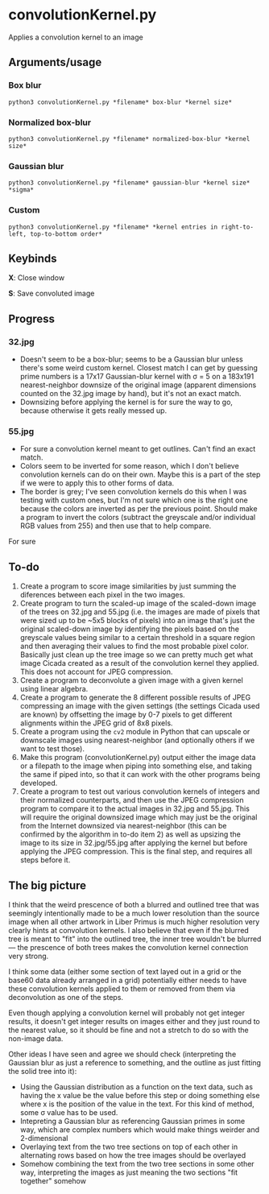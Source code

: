 # convolutionKernel.py

Applies a convolution kernel to an image

## Arguments/usage

### Box blur

`python3 convolutionKernel.py *filename* box-blur *kernel size*`

### Normalized box-blur

`python3 convolutionKernel.py *filename* normalized-box-blur *kernel size*`

### Gaussian blur

`python3 convolutionKernel.py *filename* gaussian-blur *kernel size* *sigma*`

### Custom

`python3 convolutionKernel.py *filename* *kernel entries in right-to-left, top-to-bottom order*`

## Keybinds

**X**: Close window

**S**: Save convoluted image

## Progress

### 32.jpg

* Doesn't seem to be a box-blur; seems to be a Gaussian blur unless there's some weird custom kernel. Closest match I can get by guessing prime numbers is a 17x17 Gaussian-blur kernel with σ = 5 on a 183x191 nearest-neighbor downsize of the original image (apparent dimensions counted on the 32.jpg image by hand), but it's not an exact match.
* Downsizing before applying the kernel is for sure the way to go, because otherwise it gets really messed up.

### 55.jpg

* For sure a convolution kernel meant to get outlines. Can't find an exact match.
* Colors seem to be inverted for some reason, which I don't believe convolution kernels can do on their own. Maybe this is a part of the step if we were to apply this to other forms of data.
* The border is grey; I've seen convolution kernels do this when I was testing with custom ones, but I'm not sure which one is the right one because the colors are inverted as per the previous point. Should make a program to invert the colors (subtract the greyscale and/or individual RGB values from 255) and then use that to help compare.

For sure

## To-do

1. Create a program to score image similarities by just summing the diferences between each pixel in the two images.
2. Create program to turn the scaled-up image of the scaled-down image of the trees on 32.jpg and 55.jpg (i.e. the images are made of pixels that were sized up to be ~5x5 blocks of pixels) into an image that's just the original scaled-down image by identifying the pixels based on the greyscale values being similar to a certain threshold in a square region and then averaging their values to find the most probable pixel color. Basically just clean up the tree image so we can pretty much get what image Cicada created as a result of the convolution kernel they applied. This does not account for JPEG compression.
3. Create a program to deconvolute a given image with a given kernel using linear algebra.
4. Create a program to generate the 8 different possible results of JPEG compressing an image with the given settings (the settings Cicada used are known) by offsetting the image by 0-7 pixels to get different alignments within the JPEG grid of 8x8 pixels.
5. Create a program using the `cv2` module in Python that can upscale or downscale images using nearest-neighbor (and optionally others if we want to test those).
6. Make this program (convolutionKernel.py) output either the image data or a filepath to the image when piping into something else, and taking the same if piped into, so that it can work with the other programs being developed.
7. Create a program to test out various convolution kernels of integers and their normalized counterparts, and then use the JPEG compression program to compare it to the actual images in 32.jpg and 55.jpg. This will require the original downsized image which may just be the original from the Internet downsized via nearest-neighbor (this can be confirmed by the algorithm in to-do item 2) as well as upsizing the image to its size in 32.jpg/55.jpg after applying the kernel but before applying the JPEG compression. This is the final step, and requires all steps before it.

## The big picture

I think that the weird prescence of both a blurred and outlined tree that was seemingly intentionally made to be a much lower resolution than the source image when all other artwork in Liber Primus is much higher resolution very clearly hints at convolution kernels. I also believe that even if the blurred tree is meant to "fit" into the outlined tree, the inner tree wouldn't be blurred— the prescence of both trees makes the convolution kernel connection very strong.

I think some data (either some section of text layed out in a grid or the base60 data already arranged in a grid) potentially either needs to have these convolution kernels applied to them or removed from them via deconvolution as one of the steps.

Even though applying a convolution kernel will probably not get integer results, it doesn't get integer results on images either and they just round to the nearest value, so it should be fine and not a stretch to do so with the non-image data.

Other ideas I have seen and agree we should check (interpreting the Gaussian blur as just a reference to something, and the outline as just fitting the solid tree into it):
* Using the Gaussian distribution as a function on the text data, such as having the x value be the value before this step or doing something else where x is the position of the value in the text. For this kind of method, some σ value has to be used.
* Intepreting a Gaussian blur as referencing Gaussian primes in some way, which are complex numbers which would make things weirder and 2-dimensional
* Overlaying text from the two tree sections on top of each other in alternating rows based on how the tree images should be overlayed
* Somehow combining the text from the two tree sections in some other way, interpreting the images as just meaning the two sections "fit together" somehow
